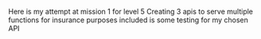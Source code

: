 Here is my attempt at mission 1 for level 5 
Creating 3 apis to serve multiple functions for insurance purposes
included is some testing for my chosen API
